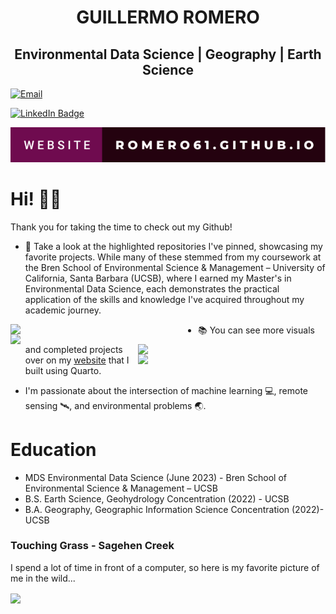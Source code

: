 
<h1 align="center"> GUILLERMO ROMERO </h1>

<h2 align="center"> Environmental Data Science | Geography | Earth Science </h2>



[![Email](https://img.shields.io/badge/Gmail-EA4335?logo=gmail&logoColor=fff&style=flat)](mailto:romero61@bren.ucsb.edu) 

[![LinkedIn Badge](https://img.shields.io/badge/LinkedIn-0A66C2?logo=linkedin&logoColor=fff&style=for-the-badge)](https://www.linkedin.com/in/romero61/)

[![romero61.github.io](https://github.com/romero61/romero61.github.io/blob/main/img/website-romero61.github.io.svg)](https://romero61.github.io/) 

# Hi! 👋🏽
Thank you for taking the time to check out my Github! 

- 📌 Take a look at the highlighted repositories I've pinned, showcasing my favorite projects. While many of these stemmed from my coursework at the Bren School of Environmental Science & Management – University of California, Santa Barbara (UCSB), where I earned my Master's in Environmental Data Science, each demonstrates the practical application of the skills and knowledge I've acquired throughout my academic journey.



<img align="left" src="https://raw.githubusercontent.com/romero61/github-stats/master/generated/overview.svg#gh-dark-mode-only" width="300" /> <img align="left" src="https://raw.githubusercontent.com/romero61/github-stats/master/generated/overview.svg#gh-light-mode-only" width="300" />

<img align="right" src="https://raw.githubusercontent.com/romero61/github-stats/master/generated/languages.svg#gh-dark-mode-only" width="300" /> <img align="right" src="https://raw.githubusercontent.com/romero61/github-stats/master/generated/languages.svg#gh-light-mode-only" width="300" />


  
- 📚 You can see more visuals and completed projects over on my [website](https://romero61.github.io/projects.html) that I built using Quarto.

-  I'm passionate about the intersection of machine learning  💻, remote sensing 🛰, and environmental problems 🌏.

# Education
- MDS  Environmental Data Science (June 2023) - Bren School of Environmental Science & Management – UCSB
- B.S. Earth Science, Geohydrology Concentration (2022) - UCSB
- B.A. Geography, Geographic Information Science Concentration (2022)- UCSB

### Touching Grass - Sagehen Creek
I spend a lot of time in front of a computer, so here is my favorite picture of me in the wild...

<img align="center" src="https://github.com/romero61/romero61/blob/main/IMG_1368.jpg" width="300">

<!--
**romero61/romero61** is a ✨ _special_ ✨ repository because its `README.md` (this file) appears on your GitHub profile.

Here are some ideas to get you started:

- 🔭 I’m currently working on ...
- 🌱 I’m currently learning ...
- 👯 I’m looking to collaborate on ...
- 🤔 I’m looking for help with ...
- 💬 Ask me about ...
- 📫 How to reach me: ...
- 😄 Pronouns: ...
- ⚡ Fun fact: ...
-->
